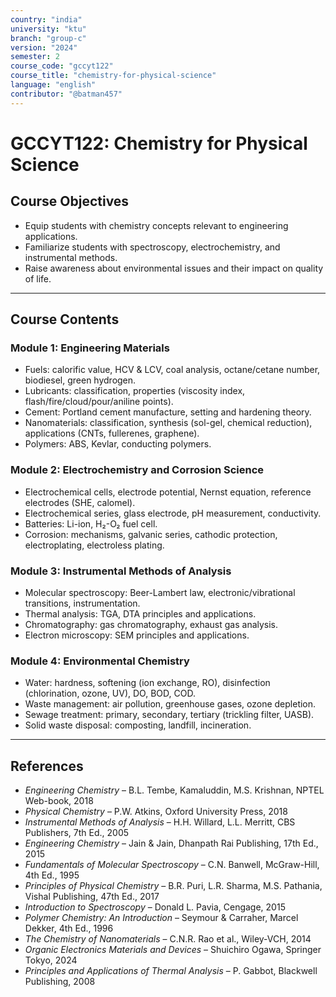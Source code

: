 ```yaml
---
country: "india"
university: "ktu"
branch: "group-c"
version: "2024"
semester: 2
course_code: "gccyt122"
course_title: "chemistry-for-physical-science"
language: "english"
contributor: "@batman457"
---
```


# GCCYT122: Chemistry for Physical Science

## Course Objectives

- Equip students with chemistry concepts relevant to engineering applications.
- Familiarize students with spectroscopy, electrochemistry, and instrumental methods.
- Raise awareness about environmental issues and their impact on quality of life.

---

## Course Contents

### Module 1: Engineering Materials

- Fuels: calorific value, HCV & LCV, coal analysis, octane/cetane number, biodiesel, green hydrogen.
- Lubricants: classification, properties (viscosity index, flash/fire/cloud/pour/aniline points).
- Cement: Portland cement manufacture, setting and hardening theory.
- Nanomaterials: classification, synthesis (sol-gel, chemical reduction), applications (CNTs, fullerenes, graphene).
- Polymers: ABS, Kevlar, conducting polymers.

### Module 2: Electrochemistry and Corrosion Science

- Electrochemical cells, electrode potential, Nernst equation, reference electrodes (SHE, calomel).
- Electrochemical series, glass electrode, pH measurement, conductivity.
- Batteries: Li-ion, H₂-O₂ fuel cell.
- Corrosion: mechanisms, galvanic series, cathodic protection, electroplating, electroless plating.

### Module 3: Instrumental Methods of Analysis

- Molecular spectroscopy: Beer-Lambert law, electronic/vibrational transitions, instrumentation.
- Thermal analysis: TGA, DTA principles and applications.
- Chromatography: gas chromatography, exhaust gas analysis.
- Electron microscopy: SEM principles and applications.

### Module 4: Environmental Chemistry

- Water: hardness, softening (ion exchange, RO), disinfection (chlorination, ozone, UV), DO, BOD, COD.
- Waste management: air pollution, greenhouse gases, ozone depletion.
- Sewage treatment: primary, secondary, tertiary (trickling filter, UASB).
- Solid waste disposal: composting, landfill, incineration.

---

## References

- *Engineering Chemistry* – B.L. Tembe, Kamaluddin, M.S. Krishnan, NPTEL Web-book, 2018  
- *Physical Chemistry* – P.W. Atkins, Oxford University Press, 2018  
- *Instrumental Methods of Analysis* – H.H. Willard, L.L. Merritt, CBS Publishers, 7th Ed., 2005  
- *Engineering Chemistry* – Jain & Jain, Dhanpath Rai Publishing, 17th Ed., 2015  
- *Fundamentals of Molecular Spectroscopy* – C.N. Banwell, McGraw-Hill, 4th Ed., 1995  
- *Principles of Physical Chemistry* – B.R. Puri, L.R. Sharma, M.S. Pathania, Vishal Publishing, 47th Ed., 2017  
- *Introduction to Spectroscopy* – Donald L. Pavia, Cengage, 2015  
- *Polymer Chemistry: An Introduction* – Seymour & Carraher, Marcel Dekker, 4th Ed., 1996  
- *The Chemistry of Nanomaterials* – C.N.R. Rao et al., Wiley-VCH, 2014  
- *Organic Electronics Materials and Devices* – Shuichiro Ogawa, Springer Tokyo, 2024  
- *Principles and Applications of Thermal Analysis* – P. Gabbot, Blackwell Publishing, 2008  
